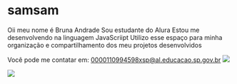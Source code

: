 # samsam
Oii meu nome é Bruna Andrade
Sou estudante do Alura
Estou me desenvolvendo na linguagem JavaScriipt
Utilizo esse espaço para minha organização e compartilhamento dos meu projetos desenvolvidos

Você pode me contatar em: 0000110994598xsp@al.educacao.sp.gov.br 
![](![image](https://github.com/samsamzito/samsam/assets/172069234/f38e14cd-6d55-4b97-8acd-9525696b076b)
)

![](![image](https://github.com/samsamzito/samsam/assets/172069234/96119176-735a-477a-9274-71878dd84850)
)

